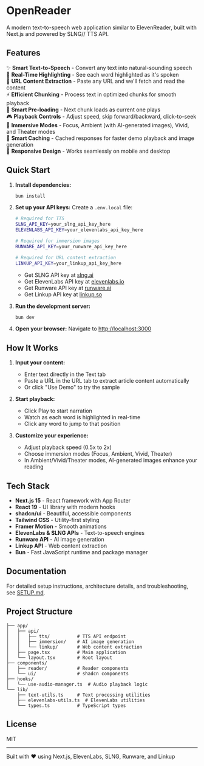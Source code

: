 # OpenReader

A modern text-to-speech web application similar to ElevenReader, built with Next.js and powered by SLNG// TTS API.

## Features

✨ **Smart Text-to-Speech** - Convert any text into natural-sounding speech  
📝 **Real-Time Highlighting** - See each word highlighted as it's spoken  
🔗 **URL Content Extraction** - Paste any URL and we'll fetch and read the content  
⚡ **Efficient Chunking** - Process text in optimized chunks for smooth playback  
🎯 **Smart Pre-loading** - Next chunk loads as current one plays  
🎮 **Playback Controls** - Adjust speed, skip forward/backward, click-to-seek  
🎨 **Immersive Modes** - Focus, Ambient (with AI-generated images), Vivid, and Theater modes  
💾 **Smart Caching** - Cached responses for faster demo playback and image generation  
📱 **Responsive Design** - Works seamlessly on mobile and desktop

## Quick Start

1. **Install dependencies:**
   ```bash
   bun install
   ```

2. **Set up your API keys:**
   Create a `.env.local` file:
   ```bash
   # Required for TTS
   SLNG_API_KEY=your_slng_api_key_here
   ELEVENLABS_API_KEY=your_elevenlabs_api_key_here
   
   # Required for immersion images
   RUNWARE_API_KEY=your_runware_api_key_here
   
   # Required for URL content extraction
   LINKUP_API_KEY=your_linkup_api_key_here
   ```
   - Get SLNG API key at [slng.ai](https://slng.ai)
   - Get ElevenLabs API key at [elevenlabs.io](https://elevenlabs.io)
   - Get Runware API key at [runware.ai](https://runware.ai)
   - Get Linkup API key at [linkup.so](https://www.linkup.so)

3. **Run the development server:**
   ```bash
   bun dev
   ```

4. **Open your browser:**
   Navigate to [http://localhost:3000](http://localhost:3000)

## How It Works

1. **Input your content:**
   - Enter text directly in the Text tab
   - Paste a URL in the URL tab to extract article content automatically
   - Or click "Use Demo" to try the sample

2. **Start playback:**
   - Click Play to start narration
   - Watch as each word is highlighted in real-time
   - Click any word to jump to that position

3. **Customize your experience:**
   - Adjust playback speed (0.5x to 2x)
   - Choose immersion modes (Focus, Ambient, Vivid, Theater)
   - In Ambient/Vivid/Theater modes, AI-generated images enhance your reading

## Tech Stack

- **Next.js 15** - React framework with App Router
- **React 19** - UI library with modern hooks
- **shadcn/ui** - Beautiful, accessible components
- **Tailwind CSS** - Utility-first styling
- **Framer Motion** - Smooth animations
- **ElevenLabs & SLNG APIs** - Text-to-speech engines
- **Runware API** - AI image generation
- **Linkup API** - Web content extraction
- **Bun** - Fast JavaScript runtime and package manager

## Documentation

For detailed setup instructions, architecture details, and troubleshooting, see [SETUP.md](./SETUP.md).

## Project Structure

```
├── app/
│   ├── api/
│   │   ├── tts/          # TTS API endpoint
│   │   ├── immersion/    # AI image generation
│   │   └── linkup/       # Web content extraction
│   ├── page.tsx          # Main application
│   └── layout.tsx        # Root layout
├── components/
│   ├── reader/           # Reader components
│   └── ui/               # shadcn components
├── hooks/
│   └── use-audio-manager.ts  # Audio playback logic
└── lib/
    ├── text-utils.ts     # Text processing utilities
    ├── elevenlabs-utils.ts  # ElevenLabs utilities
    └── types.ts          # TypeScript types
```

## License

MIT

---

Built with ❤️ using Next.js, ElevenLabs, SLNG, Runware, and Linkup
